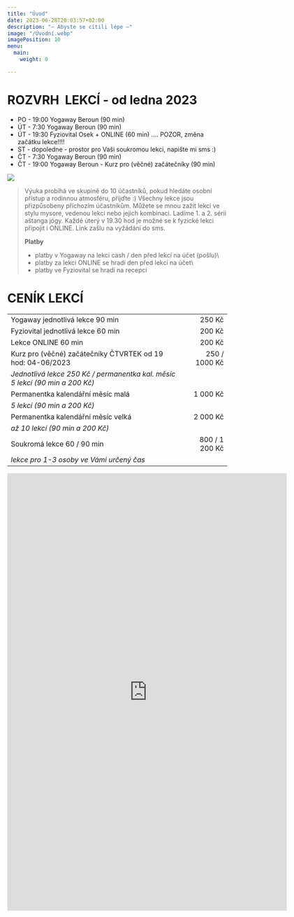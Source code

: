 ```yaml
---
title: "Úvod"
date: 2023-06-28T20:03:57+02:00
description: "— Abyste se cítili lépe —"
image: "/Úvodní.webp"
imagePosition: 10
menu:
  main:
    weight: 0

---
```


# ROZVRH  LEKCÍ - od ledna 2023

- PO - 19:00 Yogaway Beroun (90 min)
- ÚT - 7:30 Yogaway Beroun (90 min)
- ÚT - 19:30 Fyziovital Osek + ONLINE (60 min) .... POZOR, změna začátku lekce!!!!
- ST - dopoledne - prostor pro Vaši soukromou lekci, napište mi sms :)
- ČT - 7:30 Yogaway Beroun (90 min)
- ČT - 19:00 Yogaway Beroun - Kurz pro (věčné) začátečníky (90 min)

![](Ilustrace-rozvrhu.png)

>Výuka probíhá ve skupině do 10 účastníků, pokud hledáte osobní přístup a rodinnou atmosféru, přijďte :)
>Všechny lekce jsou přizpůsobeny příchozím účastníkům. Můžete se mnou zažít lekci ve stylu mysore, vedenou lekci nebo jejich kombinaci. Ladíme 1. a 2. sérii aštanga jógy.
>Každé úterý v 19.30 hod je možné se k fyzické lekci připojit i ONLINE. Link zašlu na vyžádání do sms.
>
>**Platby**
> - platby v Yogaway na lekci cash / den před lekcí na účet (pošlu)\
> - platby za lekci ONLINE se hradí den před lekcí na účet\
> - platby ve Fyziovital se hradí na recepci

# CENÍK LEKCÍ

|                                                            |                 |
| ---------------------------------------------------------- | --------------: |
| Yogaway jednotlivá lekce 90 min                            | 250 Kč          |
| Fyziovital jednotlivá lekce 60 min                         | 200 Kč          |
| Lekce ONLINE 60 min                                        | 200 Kč          |
| Kurz pro (věčné) začátečníky ČTVRTEK od 19 hod: 04-06/2023 | 250 / 1000 Kč   |
| *Jednotlivá lekce 250 Kč / permanentka kal. měsíc 5 lekcí (90 min a 200 Kč)* |
| Permanentka kalendářní měsíc malá                          | 1 000 Kč        |
| *5 lekcí (90 min a 200 Kč)*                                                  |
| Permanentka kalendářní měsíc velká                         | 2 000 Kč        |
| *až 10 lekcí (90 min a 200 Kč)*                                              |
| Soukromá lekce 60 / 90 min                                 | 800 / 1 200 Kč  |
| *lekce pro 1-3 osoby ve Vámi určený čas*                                     |

<iframe src="https://docs.google.com/forms/d/e/1FAIpQLScvVNkiRA_YS_qu8baz9Sl_ZuwUiAwsbmkPw9gDi-xLlC_YMA/viewform?embedded=true" width="640" height="1000" frameborder="0" marginheight="0" marginwidth="0">Načítání…</iframe>